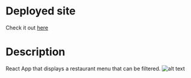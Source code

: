 # Deployed site

Check it out [here](https://luft-react-menu.netlify.app/)

# Description

React App that displays a restaurant menu that can be filtered.
![alt text](https://i.imgur.com/7krv8oy.png)
